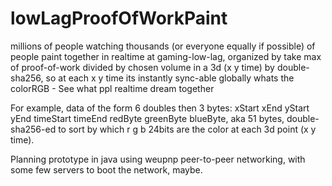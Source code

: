 # lowLagProofOfWorkPaint
millions of people watching thousands (or everyone equally if possible) of people paint together in realtime at gaming-low-lag, organized by take max of proof-of-work divided by chosen volume in a 3d (x y time) by double-sha256, so at each x y time its instantly sync-able globally whats the colorRGB - See what ppl realtime dream together 

For example, data of the form 6 doubles then 3 bytes: xStart xEnd yStart yEnd timeStart timeEnd redByte greenByte blueByte, aka 51 bytes, double-sha256-ed to sort by which r g b 24bits are the color at each 3d point (x y time).

Planning prototype in java using weupnp peer-to-peer networking, with some few servers to boot the network, maybe.
